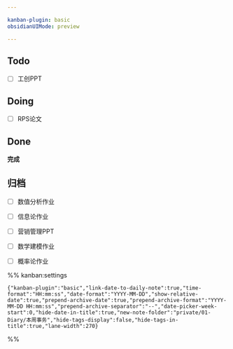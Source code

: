 ```yaml
---

kanban-plugin: basic
obsidianUIMode: preview

---
```


## Todo

- [ ] 工创PPT


## Doing

- [ ] RPS论文


## Done

**完成**


## 归档

- [ ] 数值分析作业
- [ ] 信息论作业
- [ ] 营销管理PPT
- [ ] 数学建模作业
- [ ] 概率论作业




%% kanban:settings
```
{"kanban-plugin":"basic","link-date-to-daily-note":true,"time-format":"HH:mm:ss","date-format":"YYYY-MM-DD","show-relative-date":true,"prepend-archive-date":true,"prepend-archive-format":"YYYY-MM-DD HH:mm:ss","prepend-archive-separator":"--","date-picker-week-start":0,"hide-date-in-title":true,"new-note-folder":"private/01-Diary/本周事务","hide-tags-display":false,"hide-tags-in-title":true,"lane-width":270}
```
%%